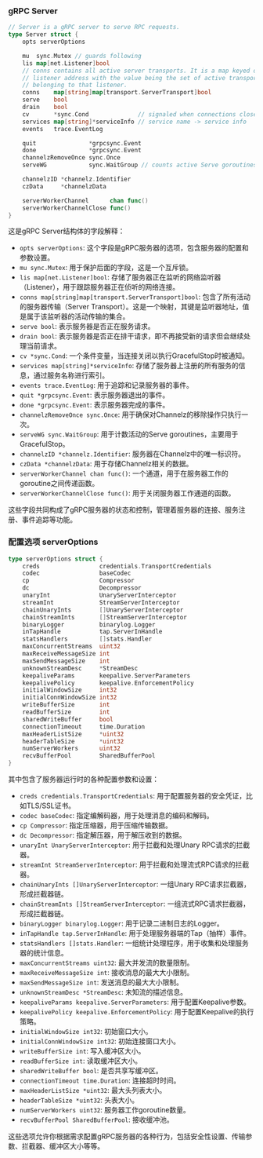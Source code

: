 

### gRPC Server

```go
// Server is a gRPC server to serve RPC requests.
type Server struct {
    opts serverOptions

    mu  sync.Mutex // guards following
    lis map[net.Listener]bool
    // conns contains all active server transports. It is a map keyed on a
    // listener address with the value being the set of active transports
    // belonging to that listener.
    conns    map[string]map[transport.ServerTransport]bool
    serve    bool
    drain    bool
    cv       *sync.Cond              // signaled when connections close for GracefulStop
    services map[string]*serviceInfo // service name -> service info
    events   trace.EventLog

    quit               *grpcsync.Event
    done               *grpcsync.Event
    channelzRemoveOnce sync.Once
    serveWG            sync.WaitGroup // counts active Serve goroutines for GracefulStop

    channelzID *channelz.Identifier
    czData     *channelzData

    serverWorkerChannel      chan func()
    serverWorkerChannelClose func()
}
```


这是gRPC Server结构体的字段解释：

- `opts serverOptions`: 这个字段是gRPC服务器的选项，包含服务器的配置和参数设置。
- `mu sync.Mutex`: 用于保护后面的字段，这是一个互斥锁。
- `lis map[net.Listener]bool`: 存储了服务器正在监听的网络监听器（Listener），用于跟踪服务器正在侦听的网络连接。
- `conns map[string]map[transport.ServerTransport]bool`: 包含了所有活动的服务器传输（Server Transport）。这是一个映射，其键是监听器地址，值是属于该监听器的活动传输的集合。
- `serve bool`: 表示服务器是否正在服务请求。
- `drain bool`: 表示服务器是否正在排干请求，即不再接受新的请求但会继续处理当前请求。
- `cv *sync.Cond`: 一个条件变量，当连接关闭以执行GracefulStop时被通知。
- `services map[string]*serviceInfo`: 存储了服务器上注册的所有服务的信息，通过服务名称进行索引。
- `events trace.EventLog`: 用于追踪和记录服务器的事件。
- `quit *grpcsync.Event`: 表示服务器退出的事件。
- `done *grpcsync.Event`: 表示服务器完成的事件。
- `channelzRemoveOnce sync.Once`: 用于确保对Channelz的移除操作只执行一次。
- `serveWG sync.WaitGroup`: 用于计数活动的Serve goroutines，主要用于GracefulStop。
- `channelzID *channelz.Identifier`: 服务器在Channelz中的唯一标识符。
- `czData *channelzData`: 用于存储Channelz相关的数据。
- `serverWorkerChannel chan func()`: 一个通道，用于在服务器工作的goroutine之间传递函数。
- `serverWorkerChannelClose func()`: 用于关闭服务器工作通道的函数。

这些字段共同构成了gRPC服务器的状态和控制，管理着服务器的连接、服务注册、事件追踪等功能。

### 配置选项 serverOptions

```go
type serverOptions struct {
	creds                 credentials.TransportCredentials
	codec                 baseCodec
	cp                    Compressor
	dc                    Decompressor
	unaryInt              UnaryServerInterceptor
	streamInt             StreamServerInterceptor
	chainUnaryInts        []UnaryServerInterceptor
	chainStreamInts       []StreamServerInterceptor
	binaryLogger          binarylog.Logger
	inTapHandle           tap.ServerInHandle
	statsHandlers         []stats.Handler
	maxConcurrentStreams  uint32
	maxReceiveMessageSize int
	maxSendMessageSize    int
	unknownStreamDesc     *StreamDesc
	keepaliveParams       keepalive.ServerParameters
	keepalivePolicy       keepalive.EnforcementPolicy
	initialWindowSize     int32
	initialConnWindowSize int32
	writeBufferSize       int
	readBufferSize        int
	sharedWriteBuffer     bool
	connectionTimeout     time.Duration
	maxHeaderListSize     *uint32
	headerTableSize       *uint32
	numServerWorkers      uint32
	recvBufferPool        SharedBufferPool
}

```

其中包含了服务器运行时的各种配置参数和设置：

- `creds credentials.TransportCredentials`: 用于配置服务器的安全凭证，比如TLS/SSL证书。
- `codec baseCodec`: 指定编解码器，用于处理消息的编码和解码。
- `cp Compressor`: 指定压缩器，用于压缩传输数据。
- `dc Decompressor`: 指定解压器，用于解压收到的数据。
- `unaryInt UnaryServerInterceptor`: 用于拦截和处理Unary RPC请求的拦截器。
- `streamInt StreamServerInterceptor`: 用于拦截和处理流式RPC请求的拦截器。
- `chainUnaryInts []UnaryServerInterceptor`: 一组Unary RPC请求拦截器，形成拦截器链。
- `chainStreamInts []StreamServerInterceptor`: 一组流式RPC请求拦截器，形成拦截器链。
- `binaryLogger binarylog.Logger`: 用于记录二进制日志的Logger。
- `inTapHandle tap.ServerInHandle`: 用于处理服务器端的Tap（抽样）事件。
- `statsHandlers []stats.Handler`: 一组统计处理程序，用于收集和处理服务器的统计信息。
- `maxConcurrentStreams uint32`: 最大并发流的数量限制。
- `maxReceiveMessageSize int`: 接收消息的最大大小限制。
- `maxSendMessageSize int`: 发送消息的最大大小限制。
- `unknownStreamDesc *StreamDesc`: 未知流的描述信息。
- `keepaliveParams keepalive.ServerParameters`: 用于配置Keepalive参数。
- `keepalivePolicy keepalive.EnforcementPolicy`: 用于配置Keepalive的执行策略。
- `initialWindowSize int32`: 初始窗口大小。
- `initialConnWindowSize int32`: 初始连接窗口大小。
- `writeBufferSize int`: 写入缓冲区大小。
- `readBufferSize int`: 读取缓冲区大小。
- `sharedWriteBuffer bool`: 是否共享写缓冲区。
- `connectionTimeout time.Duration`: 连接超时时间。
- `maxHeaderListSize *uint32`: 最大头列表大小。
- `headerTableSize *uint32`: 头表大小。
- `numServerWorkers uint32`: 服务器工作goroutine数量。
- `recvBufferPool SharedBufferPool`: 接收缓冲池。

这些选项允许你根据需求配置gRPC服务器的各种行为，包括安全性设置、传输参数、拦截器、缓冲区大小等等。

